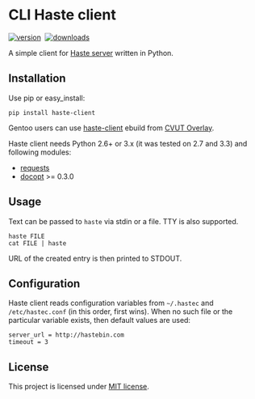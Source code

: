 CLI Haste client
================
[![version](http://badge.fury.io/py/haste-client.png)](https://pypi.python.org/pypi/haste-client)  [![downloads](https://pypip.in/d/haste-client/badge.png)](https://pypi.python.org/pypi/haste-client)

A simple client for [Haste server](https://github.com/seejohnrun/haste-server) written in Python.


## Installation

Use pip or easy_install:

    pip install haste-client

Gentoo users can use [haste-client](https://github.com/cvut/gentoo-overlay/tree/master/www-apps/haste-client) ebuild from [CVUT Overlay](https://github.com/cvut/gentoo-overlay).

Haste client needs Python 2.6+ or 3.x (it was tested on 2.7 and 3.3) and following modules:

*  [requests](https://github.com/kennethreitz/requests)
*  [docopt](https://github.com/docopt/docopt) >= 0.3.0


## Usage

Text can be passed to `haste` via stdin or a file. TTY is also supported.

    haste FILE
    cat FILE | haste

URL of the created entry is then printed to STDOUT.


## Configuration

Haste client reads configuration variables from `~/.hastec` and `/etc/hastec.conf` (in this order, first wins). When no such file or the particular variable exists, then default values are used:

    server_url = http://hastebin.com
    timeout = 3


## License

This project is licensed under [MIT license](http://opensource.org/licenses/MIT).
